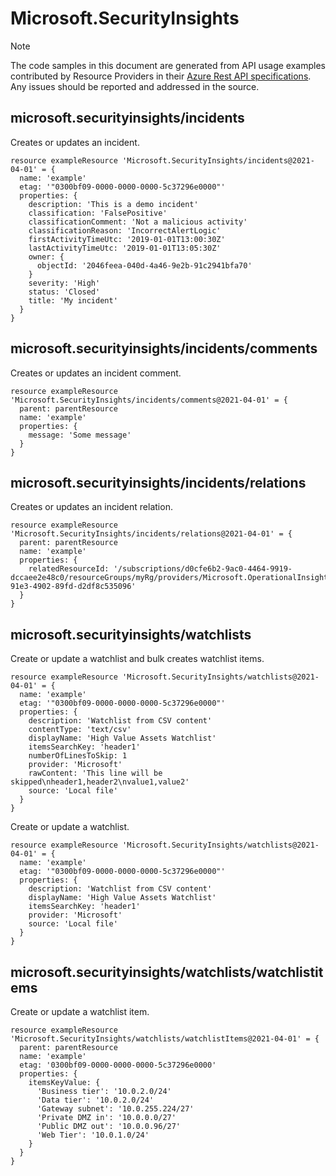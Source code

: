 # Microsoft.SecurityInsights
  
> [!NOTE]
> The code samples in this document are generated from API usage examples contributed by Resource Providers in their [Azure Rest API specifications](https://github.com/Azure/azure-rest-api-specs). Any issues should be reported and addressed in the source.


## microsoft.securityinsights/incidents

Creates or updates an incident.
```bicep
resource exampleResource 'Microsoft.SecurityInsights/incidents@2021-04-01' = {
  name: 'example'
  etag: '"0300bf09-0000-0000-0000-5c37296e0000"'
  properties: {
    description: 'This is a demo incident'
    classification: 'FalsePositive'
    classificationComment: 'Not a malicious activity'
    classificationReason: 'IncorrectAlertLogic'
    firstActivityTimeUtc: '2019-01-01T13:00:30Z'
    lastActivityTimeUtc: '2019-01-01T13:05:30Z'
    owner: {
      objectId: '2046feea-040d-4a46-9e2b-91c2941bfa70'
    }
    severity: 'High'
    status: 'Closed'
    title: 'My incident'
  }
}
```

## microsoft.securityinsights/incidents/comments

Creates or updates an incident comment.
```bicep
resource exampleResource 'Microsoft.SecurityInsights/incidents/comments@2021-04-01' = {
  parent: parentResource 
  name: 'example'
  properties: {
    message: 'Some message'
  }
}
```

## microsoft.securityinsights/incidents/relations

Creates or updates an incident relation.
```bicep
resource exampleResource 'Microsoft.SecurityInsights/incidents/relations@2021-04-01' = {
  parent: parentResource 
  name: 'example'
  properties: {
    relatedResourceId: '/subscriptions/d0cfe6b2-9ac0-4464-9919-dccaee2e48c0/resourceGroups/myRg/providers/Microsoft.OperationalInsights/workspaces/myWorkspace/providers/Microsoft.SecurityInsights/bookmarks/2216d0e1-91e3-4902-89fd-d2df8c535096'
  }
}
```

## microsoft.securityinsights/watchlists

Create or update a watchlist and bulk creates watchlist items.
```bicep
resource exampleResource 'Microsoft.SecurityInsights/watchlists@2021-04-01' = {
  name: 'example'
  etag: '"0300bf09-0000-0000-0000-5c37296e0000"'
  properties: {
    description: 'Watchlist from CSV content'
    contentType: 'text/csv'
    displayName: 'High Value Assets Watchlist'
    itemsSearchKey: 'header1'
    numberOfLinesToSkip: 1
    provider: 'Microsoft'
    rawContent: 'This line will be skipped\nheader1,header2\nvalue1,value2'
    source: 'Local file'
  }
}
```

Create or update a watchlist.
```bicep
resource exampleResource 'Microsoft.SecurityInsights/watchlists@2021-04-01' = {
  name: 'example'
  etag: '"0300bf09-0000-0000-0000-5c37296e0000"'
  properties: {
    description: 'Watchlist from CSV content'
    displayName: 'High Value Assets Watchlist'
    itemsSearchKey: 'header1'
    provider: 'Microsoft'
    source: 'Local file'
  }
}
```

## microsoft.securityinsights/watchlists/watchlistitems

Create or update a watchlist item.
```bicep
resource exampleResource 'Microsoft.SecurityInsights/watchlists/watchlistItems@2021-04-01' = {
  parent: parentResource 
  name: 'example'
  etag: '0300bf09-0000-0000-0000-5c37296e0000'
  properties: {
    itemsKeyValue: {
      'Business tier': '10.0.2.0/24'
      'Data tier': '10.0.2.0/24'
      'Gateway subnet': '10.0.255.224/27'
      'Private DMZ in': '10.0.0.0/27'
      'Public DMZ out': '10.0.0.96/27'
      'Web Tier': '10.0.1.0/24'
    }
  }
}
```
